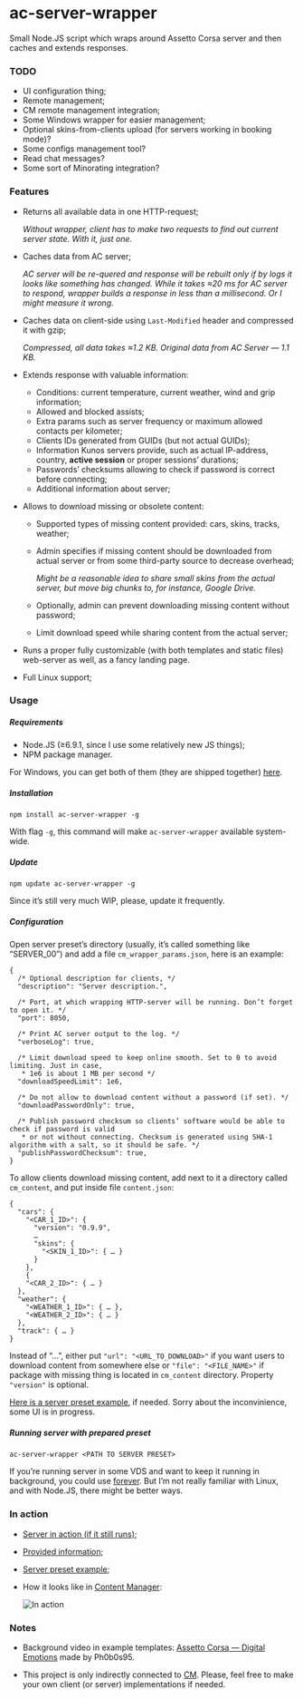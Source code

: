 # ac-server-wrapper
Small Node.JS script which wraps around Assetto Corsa server and then caches and extends responses.

### TODO

- UI configuration thing;
- Remote management;
- CM remote management integration;
- Some Windows wrapper for easier management;
- Optional skins-from-clients upload (for servers working in booking mode)?
- Some configs management tool?
- Read chat messages?
- Some sort of Minorating integration?

### Features

- Returns all available data in one HTTP-request;

  *Without wrapper, client has to make two requests to find out current server state. With it, just one.*
  
- Caches data from AC server;

  *AC server will be re-quered and response will be rebuilt only if by logs it looks like something has changed. 
  While it takes ≈20 ms for AC server to respond, wrapper builds a response in less than a millisecond. Or I might 
  measure it wrong.*
  
- Caches data on client-side using `Last-Modified` header and compressed it with gzip;

  *Compressed, all data takes ≈1.2 KB. Original data from AC Server — 1.1 KB.*
  
- Extends response with valuable information:

  - Conditions: current temperature, current weather, wind and grip information;
  - Allowed and blocked assists;
  - Extra params such as server frequency or maximum allowed contacts per kilometer;
  - Clients IDs generated from GUIDs (but not actual GUIDs);
  - Information Kunos servers provide, such as actual IP-address, country, **active session** or proper sessions’ durations;
  - Passwords’ checksums allowing to check if password is correct before connecting;
  - Additional information about server;
  
- Allows to download missing or obsolete content:
  
  - Supported types of missing content provided: cars, skins, tracks, weather;
  - Admin specifies if missing content should be downloaded from actual server or from some third-party source to decrease overhead;
  
    *Might be a reasonable idea to share small skins from the actual server, but move big chunks to, for instance, Google Drive.*
    
  - Optionally, admin can prevent downloading missing content without password;
  - Limit download speed while sharing content from the actual server;
  
- Runs a proper fully customizable (with both templates and static files) web-server as well, as a fancy landing page.

- Full Linux support;

### Usage

##### Requirements

- Node.JS (≥6.9.1, since I use some relatively new JS things);
- NPM package manager.

For Windows, you can get both of them (they are shipped together) [here](https://nodejs.org/en/).

##### Installation

```
npm install ac-server-wrapper -g
```

With flag `-g`, this command will make `ac-server-wrapper` available system-wide.

##### Update

```
npm update ac-server-wrapper -g
```

Since it’s still very much WIP, please, update it frequently.

##### Configuration

Open server preset’s directory (usually, it’s called something like “SERVER_00”) and add a file `cm_wrapper_params.json`,
here is an example:

```
{
  /* Optional description for clients, */
  "description": "Server description.",

  /* Port, at which wrapping HTTP-server will be running. Don’t forget to open it. */
  "port": 8050,

  /* Print AC server output to the log. */
  "verboseLog": true,

  /* Limit download speed to keep online smooth. Set to 0 to avoid limiting. Just in case,
   * 1e6 is about 1 MB per second */
  "downloadSpeedLimit": 1e6,

  /* Do not allow to download content without a password (if set). */
  "downloadPasswordOnly": true,

  /* Publish password checksum so clients’ software would be able to check if password is valid 
   * or not without connecting. Checksum is generated using SHA-1 algorithm with a salt, so it should be safe. */
  "publishPasswordChecksum": true,
}
```

To allow clients download missing content, add next to it a directory called `cm_content`, and put inside file `content.json`:

```
{
  "cars": {
    "<CAR_1_ID>": {
      "version": "0.9.9",
      …
      "skins": {
        "<SKIN_1_ID>": { … }
      }
    },
    {
    "<CAR_2_ID>": { … }
  },
  "weather": {
    "<WEATHER_1_ID>": { … },
    "<WEATHER_2_ID>": { … }
  },
  "track": { … }
}
```

Instead of “…”, either put `"url": "<URL_TO_DOWNLOAD>"` if you want users to download content from somewhere else or `"file": "<FILE_NAME>"` if package with missing thing is located in `cm_content` directory. Property `"version"` is optional.

[Here is a server preset example](https://drive.google.com/file/d/0B6GfX1zRa8pOT3pmbVFVdnk3SUU/view?usp=drivesdk), if needed. Sorry about the inconvinience, some UI is in progress.

##### Running server with prepared preset

```
ac-server-wrapper <PATH TO SERVER PRESET>
```

If you’re running server in some VDS and want to keep it running in background, you could use [forever](https://github.com/foreverjs/forever). But I’m not really familiar with Linux, and with Node.JS, there might be better ways.

### In action

- [Server in action (if it still runs)](http://46.173.219.83/);
- [Provided information](http://46.173.219.83/api/details/);
- [Server preset example](https://drive.google.com/file/d/0B6GfX1zRa8pOT3pmbVFVdnk3SUU/view?usp=drivesdk);
- How it looks like in [Content Manager](https://github.com/gro-ove/actools):

  ![In action](http://i.imgur.com/oo512t0.png)
 
### Notes

- Background video in example templates: 
  [Assetto Corsa — Digital Emotions](https://www.youtube.com/watch?v=SWct8vsAWyk) made by Ph0b0s95.
  
- This project is only indirectly connected to [CM](https://github.com/gro-ove/actools). Please, feel free to make 
  your own client (or server) implementations if needed.

